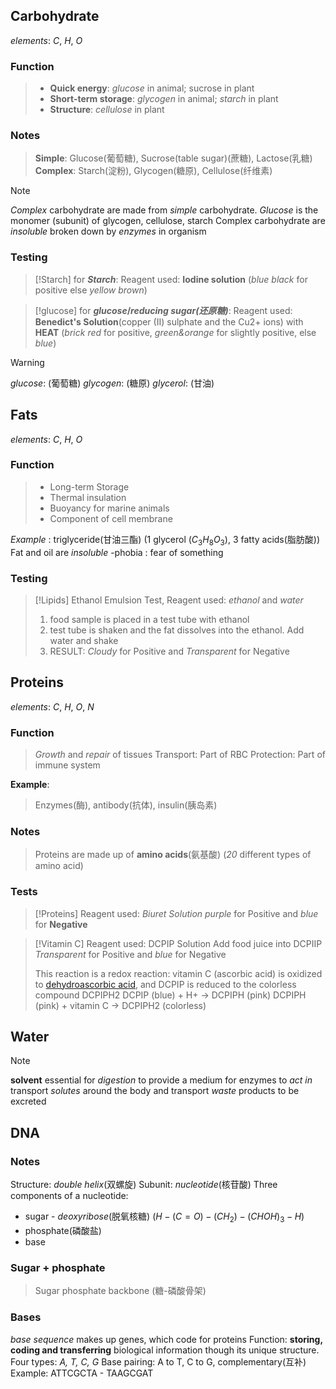 ## Carbohydrate
*elements*: $C$, $H$, $O$
### Function
> - **Quick energy**: *glucose* in animal; sucrose in plant
> - **Short-term storage**: *glycogen* in animal; *starch* in plant
> - **Structure**: *cellulose* in plant

### Notes
> **Simple**: Glucose(葡萄糖), Sucrose(table sugar)(蔗糖), Lactose(乳糖)
> **Complex**: Starch(淀粉), Glycogen(糖原), Cellulose(纤维素)

> [!Note]
> *Complex* carbohydrate are made from *simple* carbohydrate.
> *Glucose* is the monomer (subunit) of glycogen, cellulose, starch
> Complex carbohydrate are *insoluble*
> broken down by *enzymes* in organism

### Testing

> [!Starch]
> for ***Starch***: Reagent used: **Iodine solution** 
> (*blue black* for positive else *yellow brown*)

> [!glucose]
> for ***glucose*/*reducing sugar(还原糖)***: Reagent used: **Benedict's Solution**(copper (II) sulphate and the Cu2+ ions)  with **HEAT**
> (*brick red* for positive, *green&orange* for slightly positive, else *blue*) 

> [!warning]
> *glucose*: (葡萄糖)
> *glycogen*: (糖原)
> *glycerol*: (甘油)
## Fats
*elements*: $C$, $H$, $O$
### Function
> - Long-term Storage
> - Thermal insulation
> - Buoyancy for marine animals
> - Component of cell membrane

*Example* : triglyceride(甘油三酯) (1 glycerol ($C_{3}H_{8}O_{3}$), 3 fatty acids(脂肪酸))
Fat and oil are *insoluble*
-phobia : fear of something
### Testing
> [!Lipids]
> Ethanol Emulsion Test, Reagent used: *ethanol* and *water*
> 1. food sample is placed in a test tube with ethanol
> 2. test tube is shaken and the fat dissolves into the ethanol. Add water and shake
> 3. RESULT: *Cloudy* for Positive and *Transparent* for Negative
## Proteins
*elements*: $C$, $H$, $O$, $N$
### Function
> *Growth* and *repair* of tissues
> Transport: Part of RBC
> Protection: Part of immune system

**Example**:
> Enzymes(酶), antibody(抗体), insulin(胰岛素)

### Notes
> Proteins are made up of **amino acids**(氨基酸) (*20* different types of amino acid)

### Tests
> [!Proteins]
> Reagent used: *Biuret Solution* 
> *purple* for Positive and *blue* for **Negative**

> [!Vitamin C]
> Reagent used: DCPIP Solution
> Add food juice into DCPIIP
> *Transparent* for Positive and *blue* for Negative
> 
> This reaction is a redox reaction: vitamin C (ascorbic acid) is oxidized to [dehydroascorbic acid](https://en.wikipedia.org/wiki/Dehydroascorbic_acid "Dehydroascorbic acid"), and DCPIP is reduced to the colorless compound DCPIPH2
> DCPIP (blue) + H+ → DCPIPH (pink)
> DCPIPH (pink) + vitamin C → DCPIPH2 (colorless)

## Water

> [!Note]
> **solvent**
> essential for *digestion* to provide a medium for enzymes to *act in*
> transport *solutes* around the body and transport *waste* products to be excreted

## DNA
### Notes
Structure: *double helix*(双螺旋)
Subunit: *nucleotide*(核苷酸)
Three components of a nucleotide:
- sugar - *deoxyribose*(脱氧核糖) ($H−(C=O)−(CH_{2})−(CHOH)_{3}−H$)
- phosphate(磷酸盐)
- base
### Sugar + phosphate
> Sugar phosphate backbone (糖-磷酸骨架)
### Bases
*base sequence* makes up genes, which code for proteins
Function: **storing, coding and transferring** biological information though its unique structure.
Four types: *A, T, C, G*
Base pairing: <span class="greenf">A to T</span>, <span class='redf'>C to G</span>, complementary(互补)
Example: ATTCGCTA - TAAGCGAT